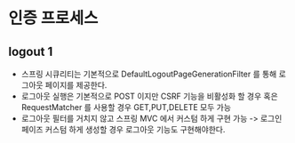# 인증 프로세스

## logout 1
- 스프링 시큐리티는 기본적으로 DefaultLogoutPageGenerationFilter 를 통해 로그아웃 페이지를 제공한다. 
- 로그아웃 실행은 기본적으로 POST 이지만 CSRF 기능을 비활성화 할 경우 혹은 RequestMatcher 를 사용할 경우 GET,PUT,DELETE 모두 가능
- 로그아웃 필터를 거치지 않고 스프링 MVC 에서 커스텀 하게 구현 가능 -> 로그인 페이즈 커스텀 하게 생성할 경우 로그아웃 기능도 구현해야한다.